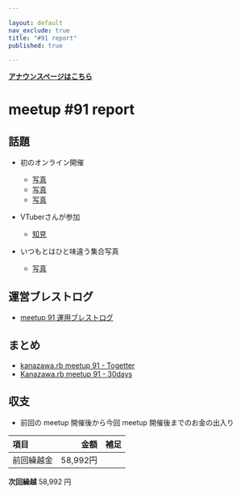 ```yaml
---

layout: default
nav_exclude: true
title: "#91 report"
published: true

---
```


<div style="text-align: left;"><a href="./"><strong>アナウンスページはこちら</strong></a></div>

# meetup #91 report

## 話題

* 初のオンライン開催
  + [写真](https://twitter.com/kiyohara/status/1241212484083568640)
  + [写真](https://twitter.com/TAKAyuki_atkwsk/status/1241214888090968066)
  + [写真](https://twitter.com/kiyohara/status/1241229873818918912)

* VTuberさんが参加
  + [知見](https://twitter.com/kiyohara/status/1241264273927487488)

* いつもとはひと味違う集合写真
  + [写真](https://twitter.com/kiyohara/status/1241275270973108224)


## 運営ブレストログ

* [meetup 91 運用ブレストログ](https://github.com/kanazawarb/meetup/wiki/meetup-91-%E9%81%8B%E7%94%A8%E3%83%96%E3%83%AC%E3%82%B9%E3%83%88%E3%83%AD%E3%82%B0)


## まとめ

* [kanazawa.rb meetup 91 - Togetter](https://togetter.com/li/1484358)
* [Kanazawa.rb meetup 91 - 30days](https://30d.jp/kzrb/81)


## 収支

* 前回の meetup 開催後から今回 meetup 開催後までのお金の出入り

|項目                           |金額         |補足                                               |
|:------------------------------|------------:|:--------------------------------------------------|
| 前回繰越金                    |    58,992円 |                                                   |

**次回繰越**  58,992 円

